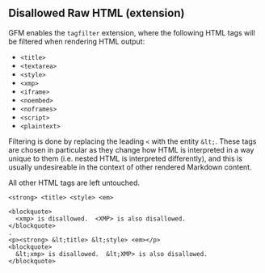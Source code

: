 ## Disallowed Raw HTML (extension)

GFM enables the `tagfilter` extension, where the following HTML tags will be
filtered when rendering HTML output:

* `<title>`
* `<textarea>`
* `<style>`
* `<xmp>`
* `<iframe>`
* `<noembed>`
* `<noframes>`
* `<script>`
* `<plaintext>`

Filtering is done by replacing the leading `<` with the entity `&lt;`.  These
tags are chosen in particular as they change how HTML is interpreted in a way
unique to them (i.e. nested HTML is interpreted differently), and this is
usually undesireable in the context of other rendered Markdown content.

All other HTML tags are left untouched.

```````````````````````````````` example tagfilter
<strong> <title> <style> <em>

<blockquote>
  <xmp> is disallowed.  <XMP> is also disallowed.
</blockquote>
.
<p><strong> &lt;title> &lt;style> <em></p>
<blockquote>
  &lt;xmp> is disallowed.  &lt;XMP> is also disallowed.
</blockquote>
````````````````````````````````

</div>

